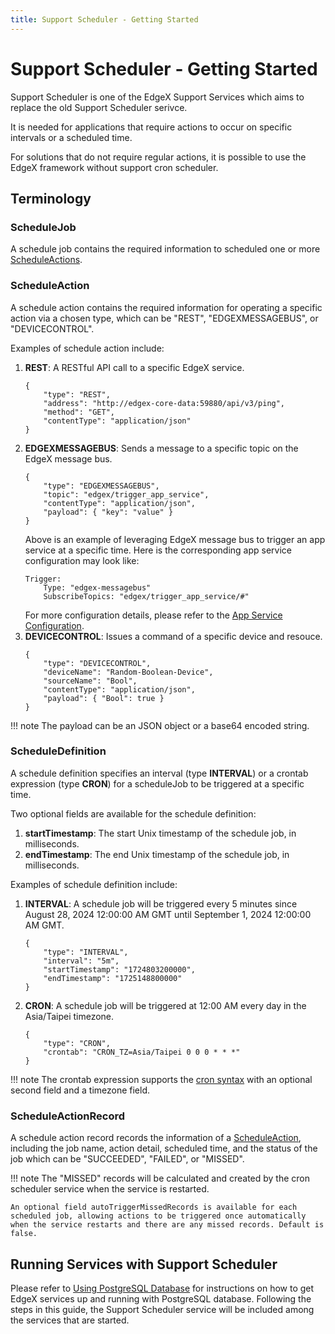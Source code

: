 ```yaml
---
title: Support Scheduler - Getting Started
---
```


# Support Scheduler - Getting Started

Support Scheduler is one of the EdgeX Support Services which aims to replace the old Support Scheduler serivce.

It is needed for applications that require actions to occur on specific intervals or a scheduled time.

For solutions that do not require regular actions, it is possible to use the EdgeX framework without support cron scheduler.

## Terminology
### ScheduleJob
A schedule job contains the required information to scheduled one or more [ScheduleActions](#scheduleaction).

### ScheduleAction
A schedule action contains the required information for operating a specific action via a chosen type, which can be "REST", "EDGEXMESSAGEBUS", or "DEVICECONTROL".

Examples of schedule action include:

1. **REST**: A RESTful API call to a specific EdgeX service.
    ```
    {
        "type": "REST",
        "address": "http://edgex-core-data:59880/api/v3/ping",
        "method": "GET",
        "contentType": "application/json"
    }
    ```
2. **EDGEXMESSAGEBUS**: Sends a message to a specific topic on the EdgeX message bus.
    ```
    {
        "type": "EDGEXMESSAGEBUS",
        "topic": "edgex/trigger_app_service",
        "contentType": "application/json",
        "payload": { "key": "value" }
    }
    ```
    Above is an example of leveraging EdgeX message bus to trigger an app service at a specific time.
    Here is the corresponding app service configuration may look like:
    ```
    Trigger:
        Type: "edgex-messagebus"
        SubscribeTopics: "edgex/trigger_app_service/#"
    ```
    For more configuration details, please refer to the [App Service Configuration](../../application/details/Triggers.md#messagebus-connection-configuration).
3. **DEVICECONTROL**: Issues a command of a specific device and resouce.
    ```
    {
        "type": "DEVICECONTROL",
        "deviceName": "Random-Boolean-Device",
        "sourceName": "Bool",
        "contentType": "application/json",
        "payload": { "Bool": true }
    }
    ```
!!! note
    The payload can be an JSON object or a base64 encoded string.

### ScheduleDefinition
A schedule definition specifies an interval (type **INTERVAL**) or a crontab expression (type **CRON**) for a scheduleJob to be triggered at a specific time.

Two optional fields are available for the schedule definition:

1. **startTimestamp**: The start Unix timestamp of the schedule job, in milliseconds.
2. **endTimestamp**: The end Unix timestamp of the schedule job, in milliseconds.

Examples of schedule definition include:

1. **INTERVAL**: A schedule job will be triggered every 5 minutes since August 28, 2024 12:00:00 AM GMT until September 1, 2024 12:00:00 AM GMT.
    ```
    {
        "type": "INTERVAL",
        "interval": "5m",
        "startTimestamp": "1724803200000",
        "endTimestamp": "1725148800000"
    }
    ```
2. **CRON**: A schedule job will be triggered at 12:00 AM every day in the Asia/Taipei timezone.
    ```
    {
        "type": "CRON",
        "crontab": "CRON_TZ=Asia/Taipei 0 0 0 * * *"
    }
    ```
!!! note
    The crontab expression supports the [cron syntax](https://en.wikipedia.org/wiki/Cron) with an optional second field and a timezone field.

### ScheduleActionRecord
A schedule action record records the information of a [ScheduleAction](#scheduleaction), including the job name, action detail, scheduled time, and the status of the job which can be "SUCCEEDED", "FAILED", or "MISSED".

!!! note
    The "MISSED" records will be calculated and created by the cron scheduler service when the service is restarted.
    
    An optional field autoTriggerMissedRecords is available for each scheduled job, allowing actions to be triggered once automatically when the service restarts and there are any missed records. Default is false.

## Running Services with Support Scheduler

Please refer to [Using PostgreSQL Database](../../general/database/Ch-Postgres.md#using-postgresql-database) for instructions on how to get EdgeX services up and running with PostgreSQL database.
Following the steps in this guide, the Support Scheduler service will be included among the services that are started.

<!-- TODO -->
<!-- ## Running Services without Support Scheduler -->
